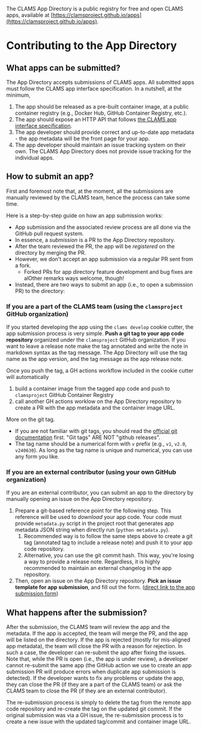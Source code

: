 
The CLAMS App Directory is a public registry for free and open CLAMS apps, available at [https://clamsproject.github.io/apps](https://clamsproject.github.io/apps).

# Contributing to the App Directory

## What apps can be submitted?

The App Directory accepts submissions of CLAMS apps. All submitted apps must follow the CLAMS app interface specification.
In a nutshell, at the minimum, 

1. The app should be released as a pre-built container image, at a public container registry (e.g., Docker Hub, GitHub Container Registry, etc.).
2. The app should expose an HTTP API that follows [the CLAMS app interface specification](https://clamsproject.github.io/clams-python).
3. The app developer should provide correct and up-to-date app metadata - the app metadata will be the front page for your app. 
4. The app developer should maintain an issue tracking system on their own. The CLAMS App Directory does not provide issue tracking for the individual apps.

## How to submit an app?

First and foremost note that, at the moment, all the submissions are manually reviewed by the CLAMS team, hence the process can take some time.

Here is a step-by-step guide on how an app submission works:

- App submission and the associated review process are all done via the GitHub pull request system. 
- In essence, a _submission_ is a PR to the App Directory repository. 
- After the team reviewed the PR, the app will be _registered_ on the directory by merging the PR.
- However, we don't accept an app submission via a regular PR sent from a fork. 
    - Forked PRs for app directory feature development and bug fixes are alOther remarks
ways welcome, though!
- Instead, there are two ways to submit an app (i.e., to open a submission PR) to the directory:

### If you are a part of the CLAMS team (using the `clamsproject` GitHub organization)

If you started developing the app using the `clams develop` cookie cutter, the app submission process is very simple.
**Push a git tag to your app code repository** organized under the `clamsproject` GitHub organization.
If you want to leave a release note make the tag annotated and write the note in markdown syntax as the tag message.
The App Directory will use the tag name as the app version, and the tag message as the app release note.

Once you push the tag, a GH actions workflow included in the cookie cutter will automatically 

1. build a container image from the tagged app code and push to `clamsproject` GitHub Container Registry
2. call another GH actions worklow on the App Directory repository to create a PR with the app metadata and the container image URL.

More on the git tag.

- If you are not familiar with git tags, you should read the [official git documentation](https://git-scm.com/book/en/v2/Git-Basics-Tagging) first. "Git tags" ARE NOT "github releases". 
- The tag name should be a numerical form with `v` prefix (e.g., `v1`, `v2.0`, `v240630`). As long as the tag name is unique and numerical, you can use any form you like.

### If you are an external contributor (using your own GitHub organization)

If you are an external contributor, you can submit an app to the directory by manually opening an issue on the App Directory repository.

1. Prepare a git-based reference point for the following step. This reference will be used to _download_ your app code. Your code must provide `metadata.py` script in the project root that generates app metadata JSON string when directly run (`python metadata.py`). 
   1. Recommended way is to follow the same steps above to create a git tag (annotated tag to include a release note) and push it to your app code repository. 
   2. Alternative, you can use the git commit hash. This way, you're losing a way to provide a release note. Regardless, it is highly recommended to maintain an external changelog in the app repository.
2. Then, open an issue on the App Directory repository. **Pick an issue template for app submission**, and fill out the form. ([direct link to the app submission form](https://github.com/clamsproject/apps/issues/new?template=app_submission.md&title=CLAMS+App+Submission))

## What happens after the submission?

After the submission, the CLAMS team will review the app and the metadata. If the app is accepted, the team will merge the PR, and the app will be listed on the directory. 
If the app is rejected (mostly for mis-aligned app metadata), the team will close the PR with a reason for rejection. In such a case, the developer can re-submit the app after fixing the issues.
Note that, while the PR is open (i.e., the app is under review), a developer cannot re-submit the same app (the GitHub action we use to create an app submission PR will produce errors when duplicate app submission is detected).
If the developer wants to fix any problems or update the app, they can close the PR (if they are a part of the CLAMS team) or ask the CLAMS team to close the PR (if they are an external contributor). 

The re-submission process is simply to delete the tag from the remote app code repository and re-create the tag on the updated git commit. 
If the original submission was via a GH issue, the re-submission process is to create a new issue with the updated tag/commit and container image URL.

